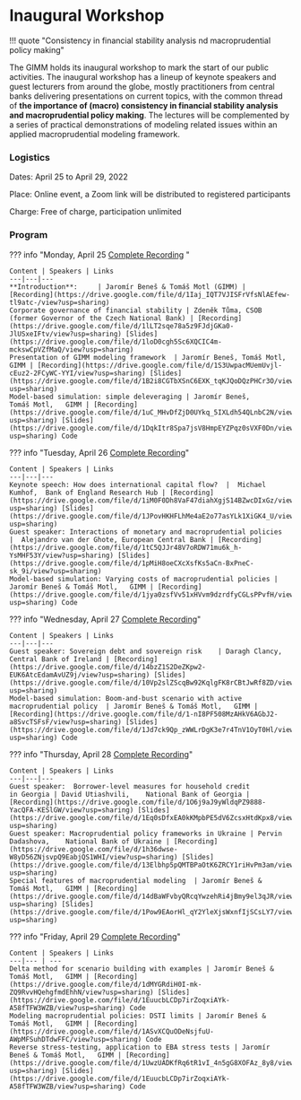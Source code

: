 
# Inaugural Workshop

!!! quote "Consistency in financial stability analysis nd macroprudential policy making"

The GIMM holds its inaugural workshop to mark the start of our public
activities. The inaugural workshop has a lineup of keynote speakers and
guest lecturers from around the globe, mostly practitioners from central
banks delivering presentations on current topics, with the common thread of
**the importance of (macro) consistency in financial stability analysis and
macroprudential policy making**.
The lectures will be complemented by a series of practical demonstrations
of modeling related issues within an applied macroprudential modeling
framework.

### Logistics

Dates: April 25 to April 29, 2022

Place: Online event, a Zoom link will be distributed to registered participants

Charge: Free of charge, participation unlimited



### Program

??? info "Monday, April 25 [Complete Recording](https://drive.google.com/file/d/1GjatbgnnD-1hi5MU3Pf6Fa2o_p-irj0T/view?usp=sharing) "

    Content | Speakers | Links
    ---|---|---
    **Introduction**:     | Jaromír Beneš & Tomáš Motl (GIMM) | [Recording](https://drive.google.com/file/d/1Iaj_IQT7VJISFrVfsNlAEfew-tl9atc-/view?usp=sharing) 
    Corporate governance of financial stability | Zdeněk Tůma, CSOB (former Governor of the Czech National Bank) | [Recording](https://drive.google.com/file/d/1lLT2sqe78a5z9FJdjGKa0-JlUSxeIFtv/view?usp=sharing) [Slides](https://drive.google.com/file/d/1loD0cgh5Sc6XQCIC4m-mckswCpVZfMaQ/view?usp=sharing)
    Presentation of GIMM modeling framework  | Jaromír Beneš, Tomáš Motl,   GIMM | [Recording](https://drive.google.com/file/d/1S3UwpacMUemUvjl-cEuz2-2FCyWC-YYI/view?usp=sharing) [Slides](https://drive.google.com/file/d/1B2i8CGTbXSnC6EXK_tqKJQoDQzPHCr3O/view?usp=sharing)
    Model-based simulation: simple deleveraging | Jaromír Beneš, Tomáš Motl,   GIMM | [Recording](https://drive.google.com/file/d/1uC_MHvDfZjD0UYkq_5IXLdh54QLnbC2N/view?usp=sharing) [Slides](https://drive.google.com/file/d/1DqkItr8Spa7jsV8HmpEYZPqz0sVXF0Dn/view?usp=sharing) Code

??? info "Tuesday, April 26 [Complete Recording](https://drive.google.com/file/d/1uwOMtDdBUVjTzAo-fz1Ba8jJF207k59B/view?usp=sharing)"

    Content | Speakers | Links
    ---|---|---
    Keynote speech: How does international capital flow?  |  Michael Kumhof,  Bank of England Research Hub | [Recording](https://drive.google.com/file/d/1iM0F0Dh8VaF47diahXgjS14BZwcDIxGz/view?usp=sharing) [Slides](https://drive.google.com/file/d/1JPovHKHFLhMe4aE2o77asYLk1XiGK4_U/view?usp=sharing)
    Guest speaker: Interactions of monetary and macroprudential policies  |  Alejandro van der Ghote, European Central Bank | [Recording](https://drive.google.com/file/d/1tC5QJJr48V7oRDW71mu6k_h-YsMHF53Y/view?usp=sharing) [Slides](https://drive.google.com/file/d/1pMiH8oeCXcXsfKs5aCn-BxPneC-sk_9i/view?usp=sharing)
    Model-based simulation: Varying costs of macroprudential policies | Jaromír Beneš & Tomáš Motl,   GIMM | [Recording](https://drive.google.com/file/d/1jya0zsfVv51xHVvm9dzrdfyCGLsPPvfH/view?usp=sharing) Code
    
??? info "Wednesday, April 27 [Complete Recording](https://drive.google.com/file/d/17KNinxNIP-O9EvzedAkizGZZb2XJ2sEI/view?usp=sharing)"

    Content | Speakers | Links
    ---|---|---
    Guest speaker: Sovereign debt and sovereign risk    | Daragh Clancy,   Central Bank of Ireland | [Recording](https://drive.google.com/file/d/14bzZ1S2DeZKpw2-EUK6AtcEdamAvUZ9j/view?usp=sharing) [Slides](https://drive.google.com/file/d/10Vp2slZScqBw92KqlgFK8rCBtJwRf8ZD/view?usp=sharing)
    Model-based simulation: Boom-and-bust scenario with active macroprudential policy  | Jaromír Beneš & Tomáš Motl,   GIMM | [Recording](https://drive.google.com/file/d/1-nI8PF508MzAHkV6AGbJ2-a8SvcTSFsF/view?usp=sharing) [Slides](https://drive.google.com/file/d/1Jd7ck9Qp_zWWLrDgK3e7r4TnV1OyT0Hl/view?usp=sharing) Code

??? info "Thursday, April 28 [Complete Recording](https://drive.google.com/file/d/196tRbQiKUh2-XnITsGleszIu0JtHi7rx/view?usp=sharing)"

    Content | Speakers | Links
    ---|---|---
    Guest speaker:  Borrower-level measures for household credit in Georgia | David Utiashvili,    National Bank of Georgia | [Recording](https://drive.google.com/file/d/1O6j9aJ9yWldqPZ9888-YacQFA-KESlGW/view?usp=sharing) [Slides](https://drive.google.com/file/d/1Eq0sDfxEA0kKMpbPE5dV6ZcsxHtdKpx8/view?usp=sharing)
    Guest speaker: Macroprudential policy frameworks in Ukraine | Pervin Dadashova,    National Bank of Ukraine | [Recording](https://drive.google.com/file/d/1h36dwse-W8yD56ZNjsvpQ9EabjQS1WHI/view?usp=sharing) [Slides](https://drive.google.com/file/d/13Elbhp5pQMTBPaOtK6ZRCY1riHvPm3am/view?usp=sharing)
    Special features of macroprudential modeling  | Jaromír Beneš & Tomáš Motl,   GIMM | [Recording](https://drive.google.com/file/d/14dBaWFvbyQRcqYwzehRi4jBmy9el3qJR/view?usp=sharing) [Slides](https://drive.google.com/file/d/1Pow9EAorHl_qY2YleXjsWxnfIjSCsLY7/view?usp=sharing)

??? info "Friday, April 29 [Complete Recording](https://drive.google.com/file/d/1E8WnPqzA7Uj5JUa5Zb3tE42T0MTDVlEW/view?usp=sharing)"

    Content | Speakers | Links
    ---|--- | ---
    Delta method for scenario building with examples | Jaromír Beneš & Tomáš Motl,   GIMM | [Recording](https://drive.google.com/file/d/1dMYGRdiH0I-mk-ZQ9RvvHQehgfmdEhhN/view?usp=sharing) [Slides](https://drive.google.com/file/d/1EuucbLCDp7irZoqxiAYk-A58fTFW3WZB/view?usp=sharing) Code
    Modeling macroprudential policies: DSTI limits | Jaromír Beneš & Tomáš Motl,   GIMM | [Recording](https://drive.google.com/file/d/1ASvXCQuODeNsjfuU-AWpMFSuhDTdwFFC/view?usp=sharing) Code
    Reverse stress-testing, application to EBA stress tests | Jaromír Beneš & Tomáš Motl,   GIMM | [Recording](https://drive.google.com/file/d/1UwzUADKfRq6tR1vI_4n5gG8XOFAz_8y8/view?usp=sharing) [Slides](https://drive.google.com/file/d/1EuucbLCDp7irZoqxiAYk-A58fTFW3WZB/view?usp=sharing) Code






